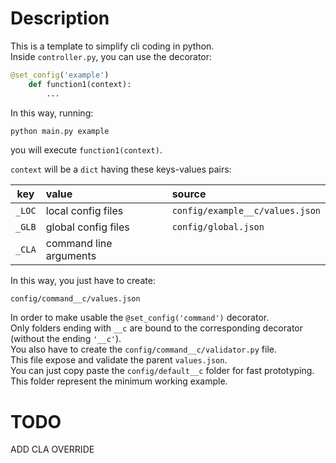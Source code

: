 # Description
This is a template to simplify cli coding in python.<br>
Inside ```controller.py```, you can use the decorator: 
<br>

```python
@set_config('example')
    def function1(context):
        ...
```
In this way, running: 

```bash
python main.py example
```
you will execute ```function1(context)```.

```context``` will be a ```dict``` having these keys-values pairs:

| key   |      value      |  source |
|----------|:-------------|:------|
| ```_LOC``` |local config files | ```config/example__c/values.json``` |
| ```_GLB``` |global config files   |   ```config/global.json``` |
| ```_CLA``` |command line arguments |     |

In this way, you just have to create: 
```
config/command__c/values.json
``` 
In order to make usable the ```@set_config('command')``` decorator. \
Only folders ending with ```__c``` are bound to the corresponding decorator (without the ending ```'__c'```). \
You also have to create the ```config/command__c/validator.py``` file. \
This file expose and validate the parent ```values.json```. \
You can just copy paste the ```config/default__c``` folder for fast prototyping. This folder represent the minimum working example.


# TODO
ADD CLA OVERRIDE